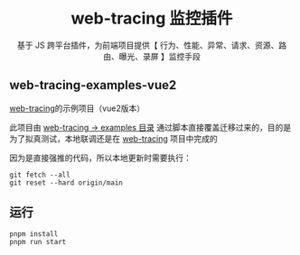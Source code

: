 <div align="center">
  <h1>web-tracing 监控插件</h1>
  <p>
    基于 JS 跨平台插件，为前端项目提供【 行为、性能、异常、请求、资源、路由、曝光、录屏 】监控手段
  </p>
</div>

## web-tracing-examples-vue2
[web-tracing](https://github.com/M-cheng-web/web-tracing)的示例项目（vue2版本）

此项目由 [web-tracing -> examples 目录](https://github.com/M-cheng-web/web-tracing/tree/main/examples) 通过脚本直接覆盖迁移过来的，目的是为了拟真测试，本地联调还是在 [web-tracing](https://github.com/M-cheng-web/web-tracing) 项目中完成的

因为是直接强推的代码，所以本地更新时需要执行：
```
git fetch --all
git reset --hard origin/main
```

## 运行
```
pnpm install
pnpm run start
```